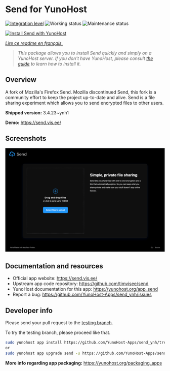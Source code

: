 <!--
N.B.: This README was automatically generated by https://github.com/YunoHost/apps/tree/master/tools/README-generator
It shall NOT be edited by hand.
-->

# Send for YunoHost

[![Integration level](https://dash.yunohost.org/integration/send.svg)](https://dash.yunohost.org/appci/app/send) ![Working status](https://ci-apps.yunohost.org/ci/badges/send.status.svg) ![Maintenance status](https://ci-apps.yunohost.org/ci/badges/send.maintain.svg)

[![Install Send with YunoHost](https://install-app.yunohost.org/install-with-yunohost.svg)](https://install-app.yunohost.org/?app=send)

*[Lire ce readme en français.](./README_fr.md)*

> *This package allows you to install Send quickly and simply on a YunoHost server.
If you don't have YunoHost, please consult [the guide](https://yunohost.org/#/install) to learn how to install it.*

## Overview

A fork of Mozilla's Firefox Send. Mozilla discontinued Send, this fork is a community effort to keep the project up-to-date and alive.
Send is a file sharing experiment which allows you to send encrypted files to other users.


**Shipped version:** 3.4.23~ynh1

**Demo:** https://send.vis.ee/

## Screenshots

![Screenshot of Send](./doc/screenshots/screenshot.png)

## Documentation and resources

* Official app website: <https://send.vis.ee/>
* Upstream app code repository: <https://github.com/timvisee/send>
* YunoHost documentation for this app: <https://yunohost.org/app_send>
* Report a bug: <https://github.com/YunoHost-Apps/send_ynh/issues>

## Developer info

Please send your pull request to the [testing branch](https://github.com/YunoHost-Apps/send_ynh/tree/testing).

To try the testing branch, please proceed like that.

``` bash
sudo yunohost app install https://github.com/YunoHost-Apps/send_ynh/tree/testing --debug
or
sudo yunohost app upgrade send -u https://github.com/YunoHost-Apps/send_ynh/tree/testing --debug
```

**More info regarding app packaging:** <https://yunohost.org/packaging_apps>
